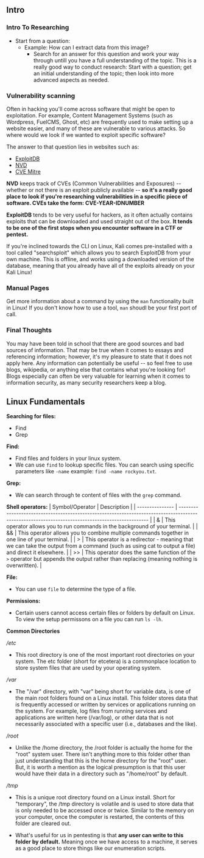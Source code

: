 ## Intro

### Intro To Researching

- Start from a question:
  - Example: How can I extract data from this image?
    - Search for an answer for this question and work your way through untill you have a full understanding of the topic.
This is a really good way to conduct research: Start with a question; get an initial understanding of the topic; then look into more advanced aspects as needed.

### Vulnerability scanning

Often in hacking you'll come across software that might be open to exploitation. For example, Content Management Systems (such as Wordpress, FuelCMS, Ghost, etc) are frequently used to make setting up a website easier, and many of these are vulnerable to various attacks. So where would we look if we wanted to exploit specific software?

The answer to that question lies in websites such as:

- [ExploitDB](https://www.exploit-db.com/)
- [NVD](https://nvd.nist.gov/vuln/search)
- [CVE Mitre](https://cve.mitre.org/)

**NVD** keeps track of CVEs (Common Vulnerabilities and Exposures) -- whether or not there is an exploit publicly available -- **so it's a really good place to look if you're researching vulnerabilities in a specific piece of software. CVEs take the form: CVE-YEAR-IDNUMBER**

**ExploitDB** tends to be very useful for hackers, as it often actually contains exploits that can be downloaded and used straight out of the box. **It tends to be one of the first stops when you encounter software in a CTF or pentest.**

If you're inclined towards the CLI on Linux, Kali comes pre-installed with a tool called "searchsploit" which allows you to search ExploitDB from your own machine. This is offline, and works using a downloaded version of the database, meaning that you already have all of the exploits already on your Kali Linux!

### Manual Pages

Get more information about a command by using the `man` functionality built in Linux!
If you don't know how to use a tool, `man` shoudl be your first port of call.

### Final Thoughts

You may have been told in school that there are good sources and bad sources of information. That may be true when it comes to essays and referencing information; however, it's my pleasure to state that it does not apply here. Any information can potentially be useful -- so feel free to use blogs, wikipedia, or anything else that contains what you're looking for! Blogs especially can often be very valuable for learning when it comes to information security, as many security researchers keep a blog.

## Linux Fundamentals

**Searching for files:**

- Find
- Grep

**Find:**
- Find files and folders in your linux system.
- We can use `find` to lookup specific files. You can search using specific parameters like `-name` example: `find -name rockyou.txt`.

**Grep:**
- We can search through te content of files with the `grep` command.

**Shell operators:**
| Symbol/Operator | Description                                                                                                                                      |
| --------------- | ------------------------------------------------------------------------------------------------------------------------------------------------ |
| &               | This operator allows you to run commands in the background of your terminal.                                                                     |
| &&              | This operator allows you to combine multiple commands together in one line of your terminal.                                                     |
| >               | This operator is a redirector - meaning that we can take the output from a command (such as using cat to output a file) and direct it elsewhere. |
| >>              | This operator does the same function of the `>` operator but appends the output rather than replacing (meaning nothing is overwritten).          |

**File:**
- You can use `file` to determine the type of a file.

**Permissions:**
- Certain users cannot access certain files or folders by default on Linux.
To view the setup permissons on a file you can run `ls -lh`.

**Common Directories**

*/etc*

- This root directory is one of the most important root directories on your system. The etc folder (short for etcetera) is a commonplace location to store system files that are used by your operating system.

*/var*

- The "/var" directory, with "var" being short for variable data,  is one of the main root folders found on a Linux install. This folder stores data that is frequently accessed or written by services or applications running on the system. For example, log files from running services and applications are written here (/var/log), or other data that is not necessarily associated with a specific user (i.e., databases and the like).

*/root*

- Unlike the /home directory, the /root folder is actually the home for the "root" system user. There isn't anything more to this folder other than just understanding that this is the home directory for the "root" user. But, it is worth a mention as the logical presumption is that this user would have their data in a directory such as "/home/root" by default.  

*/tmp*

- This is a unique root directory found on a Linux install. Short for "temporary", the /tmp directory is volatile and is used to store data that is only needed to be accessed once or twice. Similar to the memory on your computer, once the computer is restarted, the contents of this folder are cleared out.

- What's useful for us in pentesting is that **any user can write to this folder by default.** Meaning once we have access to a machine, it serves as a good place to store things like our enumeration scripts.
